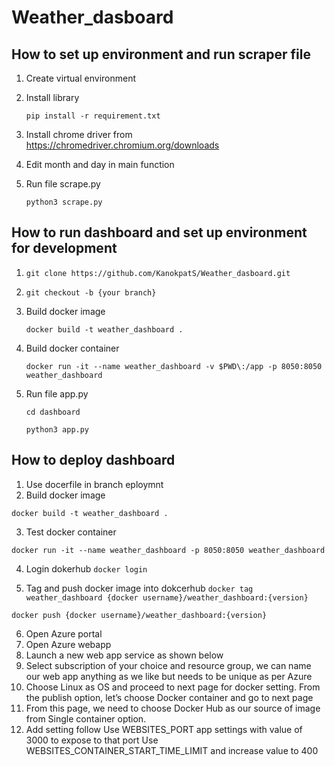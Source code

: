 # Weather_dasboard
 
## How to set up environment and run scraper file
1. Create virtual environment
2. Install library

    `pip install -r requirement.txt`

3. Install chrome driver from https://chromedriver.chromium.org/downloads
4. Edit month and day in main function 
5. Run file scrape.py

   `python3 scrape.py` 

## How to run dashboard and set up environment for development
1. `git clone https://github.com/KanokpatS/Weather_dasboard.git`
2. `git checkout -b {your branch}`
3. Build docker image

   `docker build -t weather_dashboard .`
  
4. Build docker container

   `docker run -it --name weather_dashboard -v $PWD\:/app -p 8050:8050 weather_dashboard`
  
5. Run file app.py
  
    `cd dashboard` 
  
    `python3 app.py`
   
## How to deploy dashboard
1. Use docerfile in branch eploymnt
2. Build docker image

  `docker build -t weather_dashboard .`
  
3. Test docker container

  `docker run -it --name weather_dashboard -p 8050:8050 weather_dashboard`
  
4. Login dokerhub
  `docker login`

5. Tag and push docker image into dokcerhub
  `docker tag weather_dashboard {docker username}/weather_dashboard:{version}`

  `docker push {docker username}/weather_dashboard:{version}`
  
6. Open Azure portal
7. Open Azure webapp
8. Launch a new web app service as shown below
9. Select subscription of your choice and resource group, we can name our web app anything as we like but needs to be unique as per Azure
10. Choose Linux as OS and proceed to next page for docker setting. From the publish option, let’s choose Docker container and go to next page
11. From this page, we need to choose Docker Hub as our source of image from Single container option.
12. Add setting follow 
   Use WEBSITES_PORT app settings with value of 3000 to expose to that port
   Use WEBSITES_CONTAINER_START_TIME_LIMIT and increase value to 400
